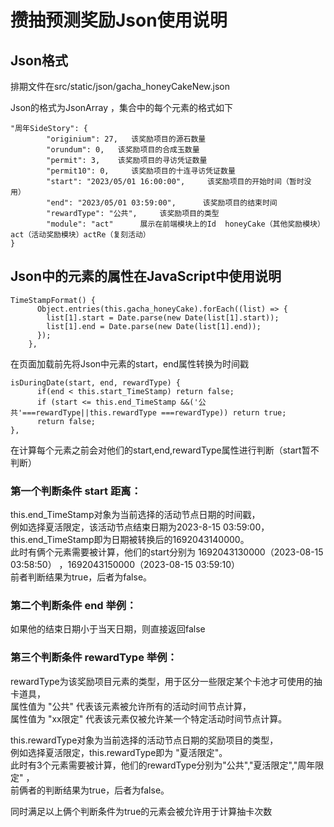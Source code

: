 # 攒抽预测奖励Json使用说明

## Json格式
排期文件在src/static/json/gacha_honeyCakeNew.json

Json的格式为JsonArray ，集合中的每个元素的格式如下
```
"周年SideStory": {
        "originium": 27,   该奖励项目的源石数量
        "orundum": 0,   该奖励项目的合成玉数量
        "permit": 3,    该奖励项目的寻访凭证数量
        "permit10": 0,     该奖励项目的十连寻访凭证数量
        "start": "2023/05/01 16:00:00",     该奖励项目的开始时间（暂时没用）
        "end": "2023/05/01 03:59:00",      该奖励项目的结束时间
        "rewardType": "公共",     该奖励项目的类型
        "module": "act"      展示在前端模块上的Id  honeyCake（其他奖励模块）act（活动奖励模块）actRe（复刻活动）      
}
```
## Json中的元素的属性在JavaScript中使用说明


```
TimeStampFormat() {
      Object.entries(this.gacha_honeyCake).forEach((list) => {
        list[1].start = Date.parse(new Date(list[1].start));
        list[1].end = Date.parse(new Date(list[1].end));
      });
    },
```
在页面加载前先将Json中元素的start，end属性转换为时间戳

```
isDuringDate(start, end, rewardType) {
      if(end < this.start_TimeStamp) return false;
      if (start <= this.end_TimeStamp &&('公共'===rewardType||this.rewardType ===rewardType)) return true;
      return false;
},
```
在计算每个元素之前会对他们的start,end,rewardType属性进行判断（start暂不判断）

### 第一个判断条件 start 距离：
this.end_TimeStamp对象为当前选择的活动节点日期的时间戳，<br>
例如选择夏活限定，该活动节点结束日期为2023-8-15 03:59:00，this.end_TimeStamp即为日期被转换后的1692043140000。<br>
此时有俩个元素需要被计算，他们的start分别为 1692043130000（2023-08-15 03:58:50） ，1692043150000（2023-08-15 03:59:10）<br>
前者判断结果为true，后者为false。<br>

### 第二个判断条件 end 举例：
如果他的结束日期小于当天日期，则直接返回false

### 第三个判断条件 rewardType 举例：
rewardType为该奖励项目元素的类型，用于区分一些限定某个卡池才可使用的抽卡道具，<br>
属性值为 "公共" 代表该元素被允许所有的活动时间节点计算，<br>
属性值为 "xx限定" 代表该元素仅被允许某一个特定活动时间节点计算。<br>

this.rewardType对象为当前选择的活动节点日期的奖励项目的类型，<br>
例如选择夏活限定，this.rewardType即为 "夏活限定"。<br>
此时有3个元素需要被计算，他们的rewardType分别为"公共","夏活限定","周年限定" ，<br>
前俩者的判断结果为true，后者为false。

同时满足以上俩个判断条件为true的元素会被允许用于计算抽卡次数


